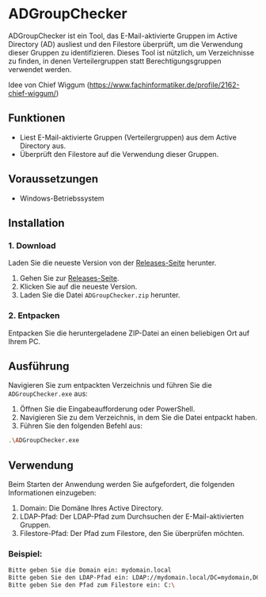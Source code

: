 # ADGroupChecker

ADGroupChecker ist ein Tool, das E-Mail-aktivierte Gruppen im Active Directory (AD) ausliest und den Filestore überprüft, um die Verwendung dieser Gruppen zu identifizieren. Dieses Tool ist nützlich, um Verzeichnisse zu finden, in denen Verteilergruppen statt Berechtigungsgruppen verwendet werden.

Idee von Chief Wiggum (https://www.fachinformatiker.de/profile/2162-chief-wiggum/)

## Funktionen

- Liest E-Mail-aktivierte Gruppen (Verteilergruppen) aus dem Active Directory aus.
- Überprüft den Filestore auf die Verwendung dieser Gruppen.

## Voraussetzungen

- Windows-Betriebssystem

## Installation

### 1. Download

Laden Sie die neueste Version von der [Releases-Seite](https://github.com/faabiii/ADGroupChecker/releases) herunter. 

1. Gehen Sie zur [Releases-Seite](https://github.com/faabiii/ADGroupChecker/releases).
2. Klicken Sie auf die neueste Version.
3. Laden Sie die Datei `ADGroupChecker.zip` herunter.

### 2. Entpacken

Entpacken Sie die heruntergeladene ZIP-Datei an einen beliebigen Ort auf Ihrem PC.

## Ausführung

Navigieren Sie zum entpackten Verzeichnis und führen Sie die `ADGroupChecker.exe` aus:

1. Öffnen Sie die Eingabeaufforderung oder PowerShell.
2. Navigieren Sie zu dem Verzeichnis, in dem Sie die Datei entpackt haben.
3. Führen Sie den folgenden Befehl aus:

```sh
.\ADGroupChecker.exe
```

## Verwendung
Beim Starten der Anwendung werden Sie aufgefordert, die folgenden Informationen einzugeben:

1. Domain: Die Domäne Ihres Active Directory.
2. LDAP-Pfad: Der LDAP-Pfad zum Durchsuchen der E-Mail-aktivierten Gruppen.
3. Filestore-Pfad: Der Pfad zum Filestore, den Sie überprüfen möchten.

### Beispiel:
```sh
Bitte geben Sie die Domain ein: mydomain.local
Bitte geben Sie den LDAP-Pfad ein: LDAP://mydomain.local/DC=mydomain,DC=local
Bitte geben Sie den Pfad zum Filestore ein: C:\
```

